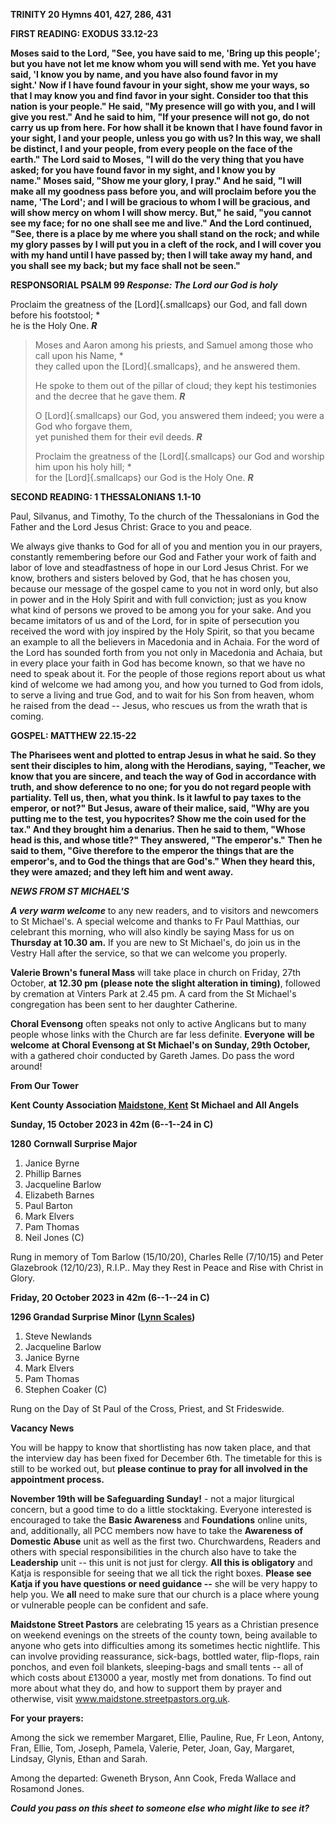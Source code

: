 **TRINITY 20 Hymns 401, 427, 286, 431**

**FIRST READING: EXODUS 33.12-23**

**Moses said to the Lord, "See, you have said to me, 'Bring up this
people'; but you have not let me know whom you will send with me. Yet
you have said, 'I know you by name, and you have also found favor in my
sight.' Now if I have found favour in your sight, show me your ways, so
that I may know you and find favor in your sight. Consider too that this
nation is your people." He said, "My presence will go with you, and I
will give you rest." And he said to him, "If your presence will not go,
do not carry us up from here. For how shall it be known that I have
found favor in your sight, I and your people, unless you go with us? In
this way, we shall be distinct, I and your people, from every people on
the face of the earth." The Lord said to Moses, "I will do the very
thing that you have asked; for you have found favor in my sight, and I
know you by name." Moses said, "Show me your glory, I pray." And he
said, "I will make all my goodness pass before you, and will proclaim
before you the name, 'The Lord'; and I will be gracious to whom I will
be gracious, and will show mercy on whom I will show mercy. But," he
said, "you cannot see my face; for no one shall see me and live." And
the Lord continued, "See, there is a place by me where you shall stand
on the rock; and while my glory passes by I will put you in a cleft of
the rock, and I will cover you with my hand until I have passed by; then
I will take away my hand, and you shall see my back; but my face shall
not be seen."**

**RESPONSORIAL PSALM 99 *Response: The Lord our God is holy***

Proclaim the greatness of the [Lord]{.smallcaps} our God, and fall down
before his footstool; \*\
he is the Holy One. ***R***

> Moses and Aaron among his priests, and Samuel among those who call
> upon his Name, \*\
> they called upon the [Lord]{.smallcaps}, and he answered them.
>
> He spoke to them out of the pillar of cloud; they kept his testimonies
> and the decree that he gave them. ***R***
>
> O [Lord]{.smallcaps} our God, you answered them indeed; you were a God
> who forgave them,\
> yet punished them for their evil deeds. ***R***
>
> Proclaim the greatness of the [Lord]{.smallcaps} our God and worship
> him upon his holy hill; \*\
> for the [Lord]{.smallcaps} our God is the Holy One. ***R***

**SECOND READING: 1 THESSALONIANS 1.1-10**

Paul, Silvanus, and Timothy, To the church of the Thessalonians in God
the Father and the Lord Jesus Christ: Grace to you and peace.

We always give thanks to God for all of you and mention you in our
prayers, constantly remembering before our God and Father your work of
faith and labor of love and steadfastness of hope in our Lord Jesus
Christ. For we know, brothers and sisters beloved by God, that he has
chosen you, because our message of the gospel came to you not in word
only, but also in power and in the Holy Spirit and with full conviction;
just as you know what kind of persons we proved to be among you for your
sake. And you became imitators of us and of the Lord, for in spite of
persecution you received the word with joy inspired by the Holy Spirit,
so that you became an example to all the believers in Macedonia and in
Achaia. For the word of the Lord has sounded forth from you not only in
Macedonia and Achaia, but in every place your faith in God has become
known, so that we have no need to speak about it. For the people of
those regions report about us what kind of welcome we had among you, and
how you turned to God from idols, to serve a living and true God, and to
wait for his Son from heaven, whom he raised from the dead \-- Jesus,
who rescues us from the wrath that is coming.

**GOSPEL: MATTHEW 22.15-22**

**The Pharisees went and plotted to entrap Jesus in what he said. So
they sent their disciples to him, along with the Herodians, saying,
"Teacher, we know that you are sincere, and teach the way of God in
accordance with truth, and show deference to no one; for you do not
regard people with partiality. Tell us, then, what you think. Is it
lawful to pay taxes to the emperor, or not?" But Jesus, aware of their
malice, said, "Why are you putting me to the test, you hypocrites? Show
me the coin used for the tax." And they brought him a denarius. Then he
said to them, "Whose head is this, and whose title?" They answered, "The
emperor's." Then he said to them, "Give therefore to the emperor the
things that are the emperor's, and to God the things that are God's."
When they heard this, they were amazed; and they left him and went
away.**

***NEWS FROM ST MICHAEL\'S***

***A very warm welcome*** to any new readers, and to visitors and
newcomers to St Michael\'s. A special welcome and thanks to Fr Paul
Matthias, our celebrant this morning, who will also kindly be saying
Mass for us on **Thursday at 10.30 am.** If you are new to St
Michael\'s, do join us in the Vestry Hall after the service, so that we
can welcome you properly.

**Valerie Brown\'s funeral Mass** will take place in church on Friday,
27th October, **at 12.30 pm** **(please note the slight alteration in
timing)**, followed by cremation at Vinters Park at 2.45 pm. A card from
the St Michael\'s congregation has been sent to her daughter Catherine.

**Choral Evensong** often speaks not only to active Anglicans but to
many people whose links with the Church are far less definite.
**Everyone** **will be welcome** **at Choral Evensong at St Michael\'s
on Sunday, 29th October,** with a gathered choir conducted by Gareth
James. Do pass the word around!

**From Our Tower**

**Kent County Association [Maidstone, Kent](https://dove.cccbr.org.uk/tower/12644#_blank) St Michael and All Angels**

**Sunday, 15 October 2023 in 42m (6--1--24 in C)**

**1280** **Cornwall Surprise Major**

1. Janice Byrne
2. Phillip Barnes
3. Jacqueline Barlow
4. Elizabeth Barnes
5. Paul Barton
6. Mark Elvers
7. Pam Thomas
8. Neil Jones (C)

Rung in memory of Tom Barlow (15/10/20), Charles Relle (7/10/15) and
Peter Glazebrook (12/10/23), R.I.P.. May they Rest in Peace and Rise
with Christ in Glory.

**Friday, 20 October 2023 in 42m (6--1--24 in C)**

**1296 Grandad Surprise Minor ([Lynn Scales](https://bb.ringingworld.co.uk/comp.php?id=2293671))**

1. Steve Newlands
2. Jacqueline Barlow
3. Janice Byrne
4. Mark Elvers
5. Pam Thomas
6. Stephen Coaker (C)

Rung on the Day of St Paul of the Cross, Priest, and St Frideswide.

**Vacancy News**

You will be happy to know that shortlisting has now taken place, and
that the interview day has been fixed for December 6th. The timetable
for this is still to be worked out, but **please continue to pray for
all involved in the appointment process.**

**November 19th will be Safeguarding Sunday!** - not a major
liturgical concern, but a good time to do a little stocktaking. Everyone
interested is encouraged to take the **Basic Awareness** and
**Foundations** online units, and, additionally, all PCC members now
have to take the **Awareness of Domestic Abuse** unit as well as the
first two. Churchwardens, Readers and others with special
responsibilities in the church also have to take the **Leadership** unit
-- this unit is not just for clergy. **All this is obligatory** and
Katja is responsible for seeing that we all tick the right boxes.
**Please see Katja if you have questions or need guidance --** she will
be very happy to help you. We **all** need to make sure that our church
is a place where young or vulnerable people can be confident and safe.

**Maidstone Street Pastors** are celebrating 15 years as a Christian
presence on weekend evenings on the streets of the county town, being
available to anyone who gets into difficulties among its sometimes
hectic nightlife. This can involve providing reassurance, sick-bags,
bottled water, flip-flops, rain ponchos, and even foil blankets,
sleeping-bags and small tents -- all of which costs about £13000 a year,
mostly met from donations. To find out more about what they do, and how
to support them by prayer and otherwise, visit
www.maidstone.streetpastors.org.uk.

**For your prayers:**

Among the sick we remember Margaret, Ellie, Pauline, Rue, Fr Leon,
Antony, Fran, Ellie, Tom, Joseph, Pamela, Valerie, Peter, Joan, Gay,
Margaret, Lindsay, Glynis, Ethan and Sarah.

Among the departed: Gweneth Bryson, Ann Cook, Freda Wallace and Rosamond
Jones.

***Could you pass on this sheet to someone else who might like to see
it?***
